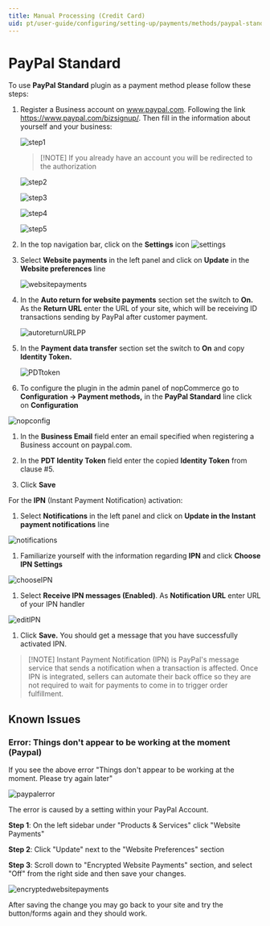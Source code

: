 ```yaml
---
title: Manual Processing (Credit Card)
uid: pt/user-guide/configuring/setting-up/payments/methods/paypal-standard
---
```


# PayPal Standard

To use **PayPal Standard** plugin as a payment method please follow these steps:

1. Register a Business account on www.paypal.com. Following the link <https://www.paypal.com/bizsignup/>. Then fill in the information about yourself and your business:
    
    ![step1](_static/paypal-standard/signUp1step.png)
    
    > [!NOTE] If you already have an account you will be redirected to the authorization
    
    ![step2](_static/paypal-standard/signUp2step.png)
    
    ![step3](_static/paypal-standard/signUp3step.png)
    
    ![step4](_static/paypal-standard/signUp4step.png)
    
    ![step5](_static/paypal-standard/signUp5step.png)

2. In the top navigation bar, click on the **Settings** icon ![settings](_static/paypal-standard/settings_icon.png)

3. Select **Website payments** in the left panel and click on **Update** in the **Website preferences** line
    
    ![websitepayments](_static/paypal-standard/websitepaymentsppal.png)

4. In the **Auto return for website payments** section set the switch to **On.** As the **Return URL** enter the URL of your site, which will be receiving ID transactions sending by PayPal after customer payment.
    
    ![autoreturnURLPP](_static/paypal-standard/autoreturnURLPP.png)

5. In the **Payment data transfer** section set the switch to **On** and copy **Identity Token.**
    
    ![PDTtoken](_static/paypal-standard/PDTtoken.png)

6. To configure the plugin in the admin panel of nopCommerce go to **Configuration → Payment methods,** in the **PayPal Standard** line click on **Configuration**

![nopconfig](_static/paypal-standard/nopConfigPP.png)

1. In the **Business Email** field enter an email specified when registering a Business account on paypal.com.

2. In the **PDT Identity Token** field enter the copied **Identity Token** from clause #5.

3. Click **Save**

For the **IPN** (Instant Payment Notification) activation:

1. Select **Notifications** in the left panel and click on **Update in the Instant payment notifications** line

![notifications](_static/paypal-standard/notificationsPP.png)

1. Familiarize yourself with the information regarding **IPN** and click **Choose IPN Settings**

![chooseIPN](_static/paypal-standard/chooseIPNSettings.png)

1. Select **Receive IPN messages (Enabled)**. As **Notification URL** enter URL of your IPN handler

![editIPN](_static/paypal-standard/editIPN.png)

1. Click **Save.** You should get a message that you have successfully activated IPN.

> [!NOTE] Instant Payment Notification (IPN) is PayPal's message service that sends a notification when a transaction is affected. Once IPN is integrated, sellers can automate their back office so they are not required to wait for payments to come in to trigger order fulfillment.

## Known Issues

### Error: Things don't appear to be working at the moment (Paypal)

If you see the above error "Things don't appear to be working at the moment. Please try again later"

![paypalerror](_static/paypal-standard/file-6jjW2AH7yT.png)

The error is caused by a setting within your PayPal Account.

**Step 1**: On the left sidebar under "Products & Services" click "Website Payments"

**Step 2**: Click "Update" next to the "Website Preferences" section

**Step 3**: Scroll down to "Encrypted Website Payments" section, and select "Off" from the right side and then save your changes.

![encryptedwebsitepayments](_static/paypal-standard/file-c2yKWw2xMN.png)

After saving the change you may go back to your site and try the button/forms again and they should work.